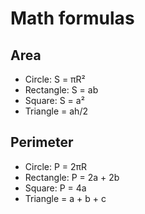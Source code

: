 # Math formulas
## Area
- Circle: S = πR²
- Rectangle: S = ab
- Square: S = a²
- Triangle = ah/2

## Perimeter
- Circle: P = 2πR
- Rectangle: P = 2a + 2b
- Square: P = 4a
- Triangle = a + b + c
